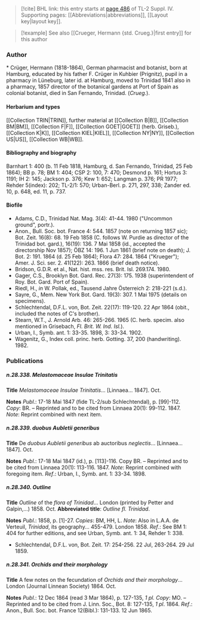 > [!cite] BHL link: this entry starts at [page 486](https://www.biodiversitylibrary.org/item/103860#page/496/mode/1up) of TL-2 Suppl. IV.
> Supporting pages: [[Abbreviations|abbreviations]], [[Layout key|layout key]].

> [!example] See also [[Crueger, Hermann {std. Crueg.}|first entry]] for this author

### Author

\* Crüger, Hermann (1818-1864), German pharmacist and botanist, born at Hamburg, educated by his father F. Crüger in Kuhbier (Prignitz), pupil in a pharmacy in Lüneburg, later id. at Hamburg, moved to Trinidad 1841 also in a pharmacy, 1857 director of the botanical gardens at Port of Spain as colonial botanist, died in San Fernando, Trinidad. (*Crueg.*).

#### Herbarium and types

[[Collection TRIN|TRIN]], further material at [[Collection B|B]], [[Collection BM|BM]], [[Collection F|F]], [[Collection GOET|GOET]] (herb. Griseb.), [[Collection K|K]], [[Collection KIEL|KIEL]], [[Collection NY|NY]], [[Collection US|US]], [[Collection WB|WB]].

#### Bibliography and biography

Barnhart 1: 400 (b. 11 Feb 1818, Hamburg, d. San Fernando, Trinidad, 25 Feb 1864); BB p. 78; BM 1: 404; CSP 2: 100, 7: 470; Desmond p. 161; Hortus 3: 1191; IH 2: 145; Jackson p. 376; Kew 1: 652; Langman p. 376; PR 1977; Rehder 5(index): 202; TL-2/1: 570; Urban-Berl. p. 271, 297, 338; Zander ed. 10, p. 648, ed. 11, p. 737.

#### Biofile

- Adams, C.D., Trinidad Nat. Mag. 3(4): 41-44. 1980 ("Uncommon ground", portr.).
- Anon., Bull. Soc. bot. France 4: 544. 1857 (note on returning 1857 sic); Bot. Zeit. 16(8): 68. 19 Feb 1858 (C. follows W. Purdie as director of the Trinidad bot. gard.), 16(19): 136. 7 Mai 1858 (id., accepted the directorship Nov 1857); ÖBZ 14: 196. 1 Jun 1861 (brief note on death); J. Bot. 2: 191. 1864 (d. 25 Feb 1864); Flora 47: 284. 1864 ("Krueger"); Amer. J. Sci. ser. 2. 41(122): 263. 1866 (brief death notice).
- Bridson, G.D.R. et al., Nat. hist. mss. res. Brit. Isl. 269.174. 1980.
- Gager, C.S., Brooklyn Bot. Gard. Rec. 27(3): 175. 1938 (superintendent of Roy. Bot. Gard. Port of Spain).
- Riedl, H., *in* W. Pollak, ed., Tausend Jahre Österreich 2: 218-221 (s.d.).
- Sayre, G., Mem. New York Bot. Gard. 19(3): 307. 1 Mai 1975 (details on specimens).
- Schlechtendal, D.F.L. von, Bot. Zeit. 22(17): 119-120. 22 Apr 1864 (obit., included the notes of C's brother).
- Stearn, W.T., J. Arnold Arb. 46: 265-266. 1965 (C. herb. specim. also mentioned in Grisebach, *Fl. Brit. W. Ind. Isl.*).
- Urban, I., Symb. ant. 1: 33-35. 1898, 3: 33-34. 1902.
- Wagenitz, G., Index coll. princ. herb. Gotting. 37, 200 (handwriting). 1982.

### Publications

##### n.28.338. Melastomaceae Insulae Trinitatis

**Title**
*Melastomaceae Insulae Trinitatis*... \[Linnaea... 1847\]. Oct.

**Notes**
*Publ*.: 17-18 Mai 1847 (fide TL-2/sub Schlechtendal), p. \[99\]-112. *Copy*: BR. – Reprinted and to be cited from Linnaea 20(1): 99-112. 1847.
*Note*: Reprint combined with next item.

##### n.28.339. duobus Aubletii generibus

**Title**
De *duobus Aubletii generibus* ab auctoribus *neglectis*... \[Linnaea... 1847\]. Oct.

**Notes**
*Publ*.: 17-18 Mai 1847 (id.), p. \[113\]-116. Copy BR. – Reprinted and to be cited from Linnaea 20(1): 113-116. 1847.
*Note*: Reprint combined with foregoing item.
*Ref*.: Urban, I., Symb. ant. 1: 33-34. 1898.

##### n.28.340. Outline

**Title**
*Outline* of the *flora of Trinidad*... London (printed by Petter and Galpin,...) 1858. Oct.
**Abbreviated title**: *Outline fl. Trinidad*.

**Notes**
*Publ*.: 1858, p. \[1\]-27. *Copies*: BM, HH, L.
*Note*: Also in L.A.A. de Verteuil, *Trinidad*, its geography... 455-479. London 1858.
*Ref*.: See BM 1: 404 for further editions, and see Urban, Symb. ant. 1: 34, Rehder 1: 338.
- Schlechtendal, D.F.L. von, Bot. Zeit. 17: 254-256. 22 Jul, 263-264. 29 Jul 1859.

##### n.28.341. Orchids and their morphology

**Title**
A few notes on the fecundation of *Orchids and their morphology*... London (Journal Linnean Society) 1864. Oct.

**Notes**
*Publ*.: 12 Dec 1864 (read 3 Mar 1864), p. 127-135, *1 pl. Copy*: MO. – Reprinted and to be cited from J. Linn. Soc., Bot. 8: 127-135, *1 pl*. 1864.
*Ref*.: Anon., Bull. Soc. bot. France 12(Bibl.): 131-133. 12 Jun 1865.

